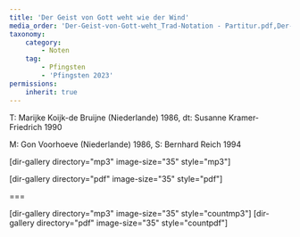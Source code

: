 ```yaml
---
title: 'Der Geist von Gott weht wie der Wind'
media_order: 'Der-Geist-von-Gott-weht_Trad-Notation - Partitur.pdf,Der-Geist-von-Gott-weht_Alt - Partitur.pdf'
taxonomy:
    category:
        - Noten
    tag:
        - Pfingsten
        - 'Pfingsten 2023'
permissions:
    inherit: true
---
```


T: Marijke Koijk-de Bruijne (Niederlande) 1986, dt: Susanne Kramer-Friedrich 1990

M: Gon Voorhoeve (Niederlande) 1986, S: Bernhard Reich 1994

[dir-gallery directory="mp3" image-size="35" style="mp3"]

[dir-gallery directory="pdf" image-size="35" style="pdf"]

===

[dir-gallery directory="mp3" image-size="35" style="countmp3"]
[dir-gallery directory="pdf" image-size="35" style="countpdf"]